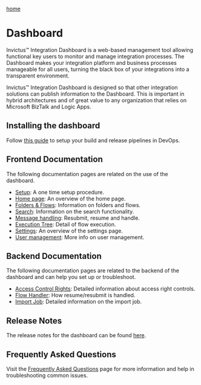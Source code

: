 [home](../README.md)

# Dashboard

Invictus™ Integration Dashboard is a web-based management tool allowing functional key users to monitor and manage integration processes. The Dashboard makes your integration platform and business processes manageable for all users, turning the black box of your integrations into a transparent environment.

Invictus™ Integration Dashboard is designed so that other integration solutions can publish information to the Dashboard. This is important in hybrid architectures and of great value to any organization that relies on Microsoft BizTalk and Logic Apps.

## Installing the dashboard

Follow [this guide](installation/dashboard-installation.md) to setup your build and release pipelines in DevOps.

## Frontend Documentation

The following documentation pages are related on the use of the dashboard.

* [Setup](setup.md): A one time setup procedure.
* [Home page](home.md): An overview of the home page.
* [Folders & Flows](foldersflows.md): Information on folders and flows.
* [Search](search.md): Information on the search functionality.
* [Message handling](messagehandling.md): Resubmit, resume and handle.
* [Execution Tree](executiontree.md): Detail of flow execution.
* [Settings](settings.md): An overview of the settings page.
* [User management](usermanagement.md): More info on user management.

## Backend Documentation

The following documentation pages are related to the backend of the dashboard and can help you set up or troubleshoot.

* [Access Control Rights](accesscontrolrights.md): Detailed information about access right controls.
* [Flow Handler](flowhandler.md): How resume/resubmit is handled.
* [Import Job](importjob.md): Detailed information on the import job.

## Release Notes

The release notes for the dashboard can be found [here](support/releasenotes.md).

## Frequently Asked Questions

Visit the [Frequently Asked Questions](support/faq.md) page for more information and help in troubleshooting common issues.
